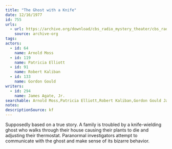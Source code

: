 ```yaml
---
title: "The Ghost with a Knife"
date: 12/16/1977
id: 755
urls: 
  - url: https://archive.org/download/cbs_radio_mystery_theater/cbs_radio_mystery_theater-0751-0800.zip/cbs_radio_mystery_theater-0751-0800%2Fcbsrmt_0755_the_ghost_with_a_knife.mp3
    source: archive-org
tags: 
actors:  
  - id: 64
    name: Arnold Moss  
  - id: 119
    name: Patricia Elliott  
  - id: 91
    name: Robert Kaliban  
  - id: 133
    name: Gordon Gould
writers:  
  - id: 294
    name: James Agate, Jr.
searchable: Arnold Moss,Patricia Elliott,Robert Kaliban,Gordon Gould James Agate, Jr.
notes: 
descriptionSource: kf
---
```

Supposedly based on a true story. A family is troubled by a knife-wielding ghost who walks through their house causing their plants to die and adjusting their thermostat. Paranormal investigators attempt to communicate with the ghost and make sense of its bizarre behavior.